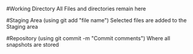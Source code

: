 #Working Directory
All Files and directories remain here

#Staging Area (using git add "file name")
Selected files are added to the Staging area

#Repository (using git commit -m "Commit comments")
Where all snapshots are stored